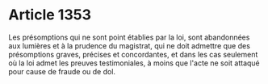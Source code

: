 # Article 1353

Les présomptions qui ne sont point établies par la loi, sont abandonnées aux lumières et à la prudence du magistrat, qui ne doit admettre que des présomptions graves, précises et concordantes, et dans les cas seulement où la loi admet les preuves testimoniales, à moins que l'acte ne soit attaqué pour cause de fraude ou de dol.
